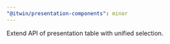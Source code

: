 ```yaml
---
"@itwin/presentation-components": minor
---
```


Extend API of presentation table with unified selection.
